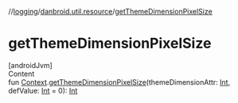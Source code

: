 //[logging](../../index.md)/[danbroid.util.resource](index.md)/[getThemeDimensionPixelSize](get-theme-dimension-pixel-size.md)



# getThemeDimensionPixelSize  
[androidJvm]  
Content  
fun [Context](https://developer.android.com/reference/kotlin/android/content/Context.html).[getThemeDimensionPixelSize](get-theme-dimension-pixel-size.md)(themeDimensionAttr: [Int](https://kotlinlang.org/api/latest/jvm/stdlib/kotlin/-int/index.html), defValue: [Int](https://kotlinlang.org/api/latest/jvm/stdlib/kotlin/-int/index.html) = 0): [Int](https://kotlinlang.org/api/latest/jvm/stdlib/kotlin/-int/index.html)  



